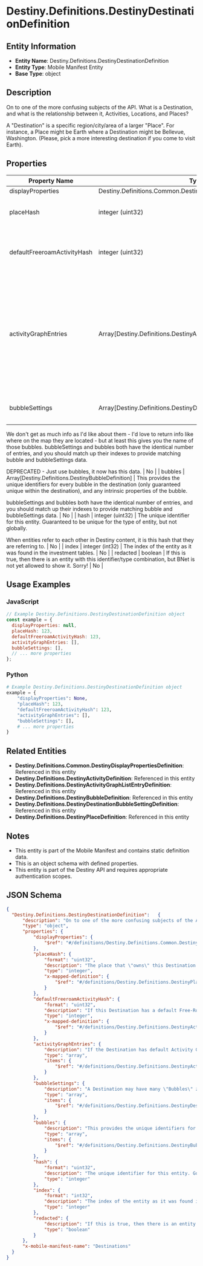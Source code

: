 # Destiny.Definitions.DestinyDestinationDefinition

## Entity Information
- **Entity Name**: Destiny.Definitions.DestinyDestinationDefinition
- **Entity Type**: Mobile Manifest Entity
- **Base Type**: object

## Description
On to one of the more confusing subjects of the API. What is a Destination, and what is the relationship between it, Activities, Locations, and Places?
A "Destination" is a specific region/city/area of a larger "Place". For instance, a Place might be Earth where a Destination might be Bellevue, Washington. (Please, pick a more interesting destination if you come to visit Earth).

## Properties

| Property Name | Type | Description | Required |
|---------------|------|-------------|----------|
| displayProperties | Destiny.Definitions.Common.DestinyDisplayPropertiesDefinition |  | No |
| placeHash | integer (uint32) | The place that "owns" this Destination. Use this hash to look up the DestinyPlaceDefinition. | No |
| defaultFreeroamActivityHash | integer (uint32) | If this Destination has a default Free-Roam activity, this is the hash for that Activity. Use it to look up the DestinyActivityDefintion. | No |
| activityGraphEntries | Array[Destiny.Definitions.DestinyActivityGraphListEntryDefinition] | If the Destination has default Activity Graphs (i.e. "Map") that should be shown in the director, this is the list of those Graphs. At most, only one should be active at any given time for a Destination: these would represent, for example, different variants on a Map if the Destination is changing on a macro level based on game state. | No |
| bubbleSettings | Array[Destiny.Definitions.DestinyDestinationBubbleSettingDefinition] | A Destination may have many "Bubbles" zones with human readable properties.
We don't get as much info as I'd like about them - I'd love to return info like where on the map they are located - but at least this gives you the name of those bubbles. bubbleSettings and bubbles both have the identical number of entries, and you should match up their indexes to provide matching bubble and bubbleSettings data.
DEPRECATED - Just use bubbles, it now has this data. | No |
| bubbles | Array[Destiny.Definitions.DestinyBubbleDefinition] | This provides the unique identifiers for every bubble in the destination (only guaranteed unique within the destination), and any intrinsic properties of the bubble.
bubbleSettings and bubbles both have the identical number of entries, and you should match up their indexes to provide matching bubble and bubbleSettings data. | No |
| hash | integer (uint32) | The unique identifier for this entity. Guaranteed to be unique for the type of entity, but not globally.
When entities refer to each other in Destiny content, it is this hash that they are referring to. | No |
| index | integer (int32) | The index of the entity as it was found in the investment tables. | No |
| redacted | boolean | If this is true, then there is an entity with this identifier/type combination, but BNet is not yet allowed to show it. Sorry! | No |

## Usage Examples

### JavaScript
```javascript
// Example Destiny.Definitions.DestinyDestinationDefinition object
const example = {
  displayProperties: null,
  placeHash: 123,
  defaultFreeroamActivityHash: 123,
  activityGraphEntries: [],
  bubbleSettings: [],
  // ... more properties
};
```

### Python
```python
# Example Destiny.Definitions.DestinyDestinationDefinition object
example = {
    "displayProperties": None,
    "placeHash": 123,
    "defaultFreeroamActivityHash": 123,
    "activityGraphEntries": [],
    "bubbleSettings": [],
    # ... more properties
}
```

## Related Entities
- **Destiny.Definitions.Common.DestinyDisplayPropertiesDefinition**: Referenced in this entity
- **Destiny.Definitions.DestinyActivityDefinition**: Referenced in this entity
- **Destiny.Definitions.DestinyActivityGraphListEntryDefinition**: Referenced in this entity
- **Destiny.Definitions.DestinyBubbleDefinition**: Referenced in this entity
- **Destiny.Definitions.DestinyDestinationBubbleSettingDefinition**: Referenced in this entity
- **Destiny.Definitions.DestinyPlaceDefinition**: Referenced in this entity

## Notes
- This entity is part of the Mobile Manifest and contains static definition data.
- This is an object schema with defined properties.
- This entity is part of the Destiny API and requires appropriate authentication scopes.

## JSON Schema
```json
{
  "Destiny.Definitions.DestinyDestinationDefinition":   {
      "description": "On to one of the more confusing subjects of the API. What is a Destination, and what is the relationship between it, Activities, Locations, and Places?\r\nA \"Destination\" is a specific region/city/area of a larger \"Place\". For instance, a Place might be Earth where a Destination might be Bellevue, Washington. (Please, pick a more interesting destination if you come to visit Earth).",
      "type": "object",
      "properties": {
          "displayProperties": {
              "$ref": "#/definitions/Destiny.Definitions.Common.DestinyDisplayPropertiesDefinition"
          },
          "placeHash": {
              "format": "uint32",
              "description": "The place that \"owns\" this Destination. Use this hash to look up the DestinyPlaceDefinition.",
              "type": "integer",
              "x-mapped-definition": {
                  "$ref": "#/definitions/Destiny.Definitions.DestinyPlaceDefinition"
              }
          },
          "defaultFreeroamActivityHash": {
              "format": "uint32",
              "description": "If this Destination has a default Free-Roam activity, this is the hash for that Activity. Use it to look up the DestinyActivityDefintion.",
              "type": "integer",
              "x-mapped-definition": {
                  "$ref": "#/definitions/Destiny.Definitions.DestinyActivityDefinition"
              }
          },
          "activityGraphEntries": {
              "description": "If the Destination has default Activity Graphs (i.e. \"Map\") that should be shown in the director, this is the list of those Graphs. At most, only one should be active at any given time for a Destination: these would represent, for example, different variants on a Map if the Destination is changing on a macro level based on game state.",
              "type": "array",
              "items": {
                  "$ref": "#/definitions/Destiny.Definitions.DestinyActivityGraphListEntryDefinition"
              }
          },
          "bubbleSettings": {
              "description": "A Destination may have many \"Bubbles\" zones with human readable properties.\r\nWe don't get as much info as I'd like about them - I'd love to return info like where on the map they are located - but at least this gives you the name of those bubbles. bubbleSettings and bubbles both have the identical number of entries, and you should match up their indexes to provide matching bubble and bubbleSettings data.\r\nDEPRECATED - Just use bubbles, it now has this data.",
              "type": "array",
              "items": {
                  "$ref": "#/definitions/Destiny.Definitions.DestinyDestinationBubbleSettingDefinition"
              }
          },
          "bubbles": {
              "description": "This provides the unique identifiers for every bubble in the destination (only guaranteed unique within the destination), and any intrinsic properties of the bubble.\r\nbubbleSettings and bubbles both have the identical number of entries, and you should match up their indexes to provide matching bubble and bubbleSettings data.",
              "type": "array",
              "items": {
                  "$ref": "#/definitions/Destiny.Definitions.DestinyBubbleDefinition"
              }
          },
          "hash": {
              "format": "uint32",
              "description": "The unique identifier for this entity. Guaranteed to be unique for the type of entity, but not globally.\r\nWhen entities refer to each other in Destiny content, it is this hash that they are referring to.",
              "type": "integer"
          },
          "index": {
              "format": "int32",
              "description": "The index of the entity as it was found in the investment tables.",
              "type": "integer"
          },
          "redacted": {
              "description": "If this is true, then there is an entity with this identifier/type combination, but BNet is not yet allowed to show it. Sorry!",
              "type": "boolean"
          }
      },
      "x-mobile-manifest-name": "Destinations"
  }
}
```
